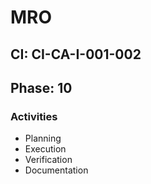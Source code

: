 # MRO

## CI: CI-CA-I-001-002
## Phase: 10

### Activities
- Planning
- Execution
- Verification
- Documentation
